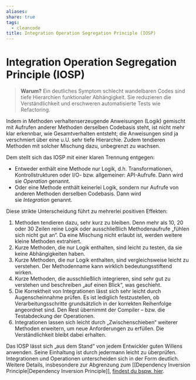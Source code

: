```yaml
---
aliases: 
share: true
tags:
  - cleancode
title: Integration Operation Segregation Principle (IOSP)
---
```

 
# Integration Operation Segregation Principle (IOSP)

>**Warum?**
>Ein deutliches Symptom schlecht wandelbaren Codes sind tiefe Hierarchien funktionaler Abhängigkeit. Sie reduzieren die Verständlichkeit und erschweren automatisierte Tests wie Refactoring.

Indem in Methoden verhaltenserzeugende Anweisungen (Logik) gemischt mit Aufrufen anderer Methoden derselben Codebasis steht, ist nicht mehr klar erkennbar, wie Gesamtverhalten entsteht; die Anweisungen sind ja verschmiert über eine u.U. sehr tiefe Hierarchie. Zudem tendieren Methoden mit solcher Mischung dazu, unbegrenzt zu wachsen.

Dem stellt sich das IOSP mit einer klaren Trennung entgegen:

-   Entweder enthält eine Methode nur Logik, d.h. Transformationen, Kontrollstrukturen oder I/O- bzw. allgemeiner: API-Aufrufe. Dann wird sie _Operation_ genannt.
-   Oder eine Methode enthält keinerlei Logik, sondern nur Aufrufe von anderen Methoden derselben Codebasis. Dann wird sie _Integration_ genannt.

Diese strikte Unterscheidung führt zu mehrerlei positiven Effekten:

1.  Methoden tendieren dazu, sehr kurz zu bleiben. Denn mehr als 10, 20 oder 30 Zeilen reine Logik oder ausschließlich Methodenaufrufe „fühlen sich nicht gut an“. Da eine Mischung nicht erlaubt ist, werden weitere kleine Methoden extrahiert.
2.  Kurze Methoden, die nur Logik enthalten, sind leicht zu testen, da sie keine Abhängigkeiten haben.
3.  Kurze Methoden, die nur Logik enthalten, sind vergleichsweise leicht zu verstehen. Der Methodenname kann wirklich bedeutungsstiftend wirken.
4.  Kurze Methoden, die ausschließlich integrieren, sind sehr gut zu verstehen und beschreiben „auf einen Blick“, was geschieht.
5.  Die Korrektheit von Integrationen lässt sich sehr leicht durch Augenscheinnahme prüfen. Es ist lediglich festzustellen, ob Verarbeitungsschritte grundsätzlich in der korrekten Reihenfolge angeordnet sind. Den Rest übernimmt der Compiler – bzw. die Testabdeckung der Operationen.
6.  Integrationen lassen sich leicht durch „Zwischenschieben“ weiterer Methoden erweitern, um neue Anforderungen zu erfüllen. Die Verständlichkeit bleibt dabei erhalten.

Das IOSP lässt sich „aus dem Stand“ von jedem Entwickler guten Willens anwenden. Seine Einhaltung ist durch jedermann leicht zu überprüfen. Integrationen und Operationen unterscheiden sich in der Form deutlich. Weitere Details, insbesondere zur Abgrenzung zum [[Dependency Inversion Principle|Dependency Inversion Principle]], [findest du bspw. hier](https://ccd-akademie.de/dip-oder-iosp/).